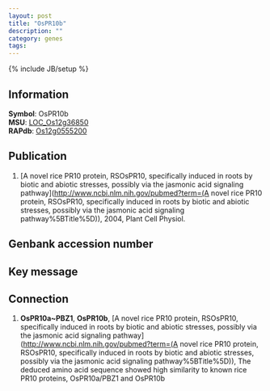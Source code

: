 ```yaml
---
layout: post
title: "OsPR10b"
description: ""
category: genes
tags: 
---
```

{% include JB/setup %}

## Information
__Symbol__: OsPR10b  
__MSU__: [LOC_Os12g36850](http://rice.plantbiology.msu.edu/cgi-bin/ORF_infopage.cgi?orf=LOC_Os12g36850)  
__RAPdb__: [Os12g0555200](http://rapdb.dna.affrc.go.jp/viewer/gbrowse_details/irgsp1?name=Os12g0555200)  

## Publication
1. [A novel rice PR10 protein, RSOsPR10, specifically induced in roots by biotic and abiotic stresses, possibly via the jasmonic acid signaling pathway](http://www.ncbi.nlm.nih.gov/pubmed?term=(A novel rice PR10 protein, RSOsPR10, specifically induced in roots by biotic and abiotic stresses, possibly via the jasmonic acid signaling pathway%5BTitle%5D)), 2004, Plant Cell Physiol.

## Genbank accession number

## Key message

## Connection
1. __OsPR10a~PBZ1__, __OsPR10b__, [A novel rice PR10 protein, RSOsPR10, specifically induced in roots by biotic and abiotic stresses, possibly via the jasmonic acid signaling pathway](http://www.ncbi.nlm.nih.gov/pubmed?term=(A novel rice PR10 protein, RSOsPR10, specifically induced in roots by biotic and abiotic stresses, possibly via the jasmonic acid signaling pathway%5BTitle%5D)),  The deduced amino acid sequence showed high similarity to known rice PR10 proteins, OsPR10a/PBZ1 and OsPR10b


